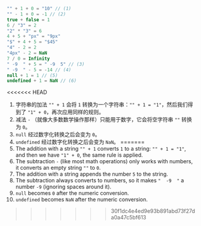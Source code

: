 
```js no-beautify
"" + 1 + 0 = "10" // (1)
"" - 1 + 0 = -1 // (2)
true + false = 1
6 / "3" = 2
"2" * "3" = 6
4 + 5 + "px" = "9px"
"$" + 4 + 5 = "$45"
"4" - 2 = 2
"4px" - 2 = NaN
7 / 0 = Infinity
" -9  " + 5 = " -9  5" // (3)
" -9  " - 5 = -14 // (4)
null + 1 = 1 // (5)
undefined + 1 = NaN // (6)
```

<<<<<<< HEAD
1. 字符串的加法 `"" + 1` 会将 `1` 转换为一个字符串：`"" + 1 = "1"`，然后我们得到了 `"1" + 0`，再次应用同样的规则。
2. 减法 `-` （就像大多数数学操作那样）只能用于数字，它会将空字符串 `""` 转换为 `0`。
3. `null` 经过数字化转换之后会变为 `0`。
4. `undefined` 经过数字化转换之后会变为 `NaN`。
=======
1. The addition with a string `"" + 1` converts `1` to a string: `"" + 1 = "1"`, and then we have `"1" + 0`, the same rule is applied.
2. The subtraction `-` (like most math operations) only works with numbers, it converts an empty string `""` to `0`.
3. The addition with a string appends the number `5` to the string.
4. The subtraction always converts to numbers, so it makes `"  -9  "` a number `-9` (ignoring spaces around it).
5. `null` becomes `0` after the numeric conversion.
6. `undefined` becomes `NaN` after the numeric conversion.
>>>>>>> 30f1dc4e4ed9e93b891abd73f27da0a47c5bf613
